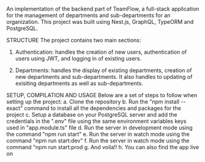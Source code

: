 An implementation of the backend part of TeamFlow, a full-stack application for the management of departments and sub-departments for an organization. This project was built using Nest.js, GraphQL, TypeORM and PostgreSQL.

STRUCTURE
The project contains two main sections:

1. Authentication: handles the creation of new users, authentication of users using JWT, and logging in of existing users.

2. Departments: handles the display of existing departments, creation of new departments and sub-departments. It also handles to updating of exisiting departments as well as sub-departments.


SETUP, COMPILATION AND USAGE
Below are a set of steps to follow when setting up the project:
a. Clone the repository
b. Run the "npm install --exact" command to install all the dependencies and packages for the project
c. Setup a database on your PostgreSQL server and add the credentials in the ".env" file using the same environment variables keys used in "app.module.ts" file
d. Run the server in development mode using the command "npm run start"
e. Run the server in watch mode using the command "npm run start:dev"
f. Run the server in watch mode using the command "npm run start:prod
g. And voila!!
h. You can also find the app live on 

